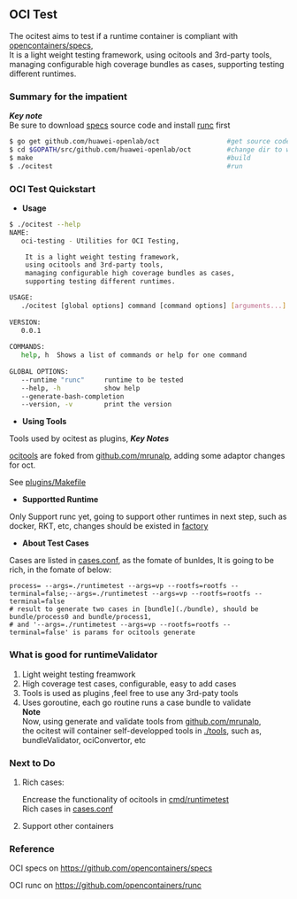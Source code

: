 ## OCI Test        
      
The ocitest aims to test if a runtime container is compliant with [opencontainers/specs](https://github.com/opencontainers/specs),     
It is a light weight testing framework, using ocitools and 3rd-party tools, managing configurable high coverage bundles as cases, supporting testing different runtimes.     


### Summary for the impatient      
***Key note***           
Be sure to download [specs](htttps://github.com/opencontainers/specs) source code and install [runc](https://github.com/opencontainers/runc) first     

``` bash   
$ go get github.com/huawei-openlab/oct                 #get source code       
$ cd $GOPATH/src/github.com/huawei-openlab/oct         #change dir to workspace 
$ make                                                 #build      
$ ./ocitest                                            #run     
```     
      

### OCI Test Quickstart       
       
- **Usage**      
       
``` sh      
$ ./ocitest --help
NAME:
   oci-testing - Utilities for OCI Testing,

    It is a light weight testing framework,
    using ocitools and 3rd-party tools, 
    managing configurable high coverage bundles as cases, 
    supporting testing different runtimes.

USAGE:
   ./ocitest [global options] command [command options] [arguments...]
   
VERSION:
   0.0.1
   
COMMANDS:
   help, h	Shows a list of commands or help for one command
   
GLOBAL OPTIONS:
   --runtime "runc"		runtime to be tested
   --help, -h			show help
   --generate-bash-completion	
   --version, -v		print the version
```    
     
- **Using Tools**        

Tools used by ocitest as plugins,
***Key Notes***        

[ocitools](github.com/zenlinTechnofreak/ocitools) are foked from [github.com/mrunalp](github.com/mrunalp/ocitools), adding some adaptor changes for oct.   

See [plugins/Makefile](./plugins/Makefile)     
       

- **Supportted Runtime**    
    
Only Support runc yet, going to support other runtimes in next step, such as docker, RKT, etc, changes should be existed in [factory](./factory)      


- **About Test Cases**        

Cases are listed in [cases.conf](./cases.conf), as the fomate of bunldes, It is going to be rich, in the fomate of below: 
    
```   
process= --args=./runtimetest --args=vp --rootfs=rootfs --terminal=false;--args=./runtimetest --args=vp --rootfs=rootfs --terminal=false     
# result to generate two cases in [bundle](./bundle), should be bundle/process0 and bundle/process1,        
# and '--args=./runtimetest --args=vp --rootfs=rootfs --terminal=false' is params for ocitools generate   

```

### What is good for runtimeValidator       
1. Light weight testing freamwork      
2. High coverage test cases, configurable, easy to add cases
3. Tools is used as plugins ,feel free to use any 3rd-paty tools        
4. Uses goroutine, each go routine runs a case bundle to validate   
**Note**     
Now, using generate and validate tools from [github.com/mrunalp](github.com/mrunalp/ocitools),          
the ocitest will container self-developped tools in [./tools](./tools), such as, bundleValidator, ociConvertor, etc 


### Next to Do 

1. Rich cases:        

   Encrease the functionality of ocitools in [cmd/runtimetest](https://github.com/zenlinTechnofreak/ocitools/cmd/runtimetest)   
   Rich cases in [cases.conf](./cases.conf)    

2. Support other containers

### Reference
OCI specs on https://github.com/opencontainers/specs   

OCI runc on https://github.com/opencontainers/runc
